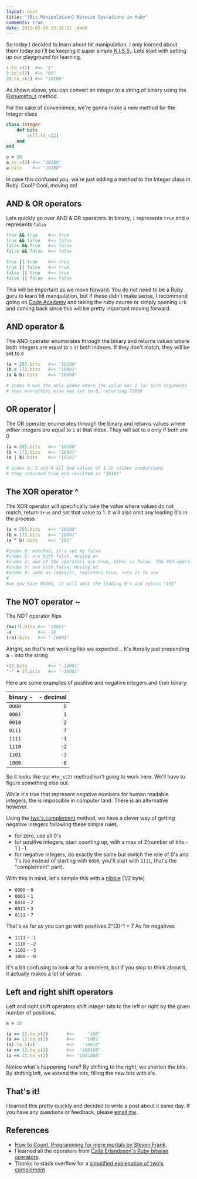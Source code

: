 ```yaml
---
layout: post
title: "[Bit Manipulation] Bitwise Operations in Ruby"
comments: true
date: 2015-05-30 23:35:21 -0400
---
```


So today I decided to learn about bit manipulation. I only learned about them today so i'll be keeping it super simple [K.I.S.S.](http://en.wikipedia.org/wiki/KISS_principle). Lets start with setting up our playground for learning.


``` ruby
1.to_s(2)  #=> "1"
2.to_s(2)  #=> "01"
20.to_s(2) #=> "10100"
```

As shown above, you can convert an integer to a string of binary using the [Fixnum#to_s](http://ruby-doc.org/core-2.1.0/Fixnum.html#method-i-to_s) method.

For the sake of convenience, we're gonna make a new method for the Integer class

``` ruby
class Integer
    def bits
        self.to_s(2)
    end
end

a = 20
a.to_s(2) #=> "10100"
a.bits    #=> "10100"
```

In case this confused you, we're just adding a method to the Integer class in Ruby. Cool? Cool, moving on!

## AND & OR operators

Lets quickly go over AND & OR operators. In binary, ```1``` represents ```true``` and ```0``` represents ```false```

``` ruby
true && true    #=> true
true && false   #=> false
false && true   #=> false
false && false  #=> false

true || true    #=> true
true || false   #=> true
false || true   #=> true
false || false  #=> false
```

This will be important as we move forward. You do not need to be a Ruby guru to learn bit manipulation, but if these didn't make sense, I recommend going on [Code Academy](www.codecademy.com) and taking the ruby course or simply opening ```irb``` and coming back since this will be pretty important moving forward.

## AND operator &

The AND operater enumerates through the binary and returns values where both integers are equal to  ```1``` at both indexes. If they don't match, they will be set to ```0```

``` ruby
(a = 20).bits   #=> "10100"
(b = 17).bits   #=> "10001"
(a & b).bits    #=> "10000"

# index 0 was the only index where the value was 1 for both arguments
# thus everything else was set to 0, returning 10000
```

## OR operator |

The OR operater enumerates through the binary and returns values where _either_ integers are equal to  ```1``` at that index. They will set to ```0``` only if both are 0

``` ruby
(a = 20).bits   #=> "10100"
(b = 17).bits   #=> "10001"
(a | b).bits    #=> "10101"

# index 0, 2 and 4 all had values of 1 in either comparisons
# they returned true and resulted in "10101"
```

## The XOR operator ^

The XOR operator will specifically take the value where values do not match, return ```true``` and set that value to 1. It will also omit any leading 0's in the process

``` ruby
(a = 20).bits   #=> "10100"
(b = 17).bits   #=> "10001"
(a ^ b).bits    #=> "101"

#index 0: matched, it's set to false
#index 1: are both false, moving on
#index 2: one of the oporators are true, other is false. The XOR operator registers this as a true value and returns 1
#index 3: are both false, moving on
#index 4: same as index(2), registers true, sets it to one
#
#we now have 00101, it will omit the leading 0's and return "101"
```

## The NOT operator ~

The NOT operator flips

``` ruby
(a=17).bits #=> "10001"
~a          #=> -18
(~a).bits   #=> "-10001"
```

Alright, so that's not working like we expected... It's literally just prepending a ```-``` into the string

``` ruby
-17.bits        #=> "-10001"
"-" + 17.bits   #=> "-10001"
```

Here are some examples of positive and negative integers and their binary:

|binary -|- decimal|
|:---------|-------:|
|```0000```| ```0```|
|```0001```| ```1```|
|```0010```| ```2```|
|```0111```| ```7```|
|```1111```|```-1```|
|```1110```|```-2```|
|```1101```|```-3```|
|```1000```|```-8```|

So it looks like our ```#to_s(2)``` method isn't going to work here. We'll have to figure something else out.

While it's true that represent negative numbers for human readable integers, the is impossible in computer land. There is an alternative however.

Using the [two's complement](http://en.wikipedia.org/wiki/Two's_complement) method, we have a clever way of getting negative integers following these simple rules.

- for zero, use all 0's
- for positive integers, start counting up, with a max of 2(number of bits - 1 ) -1.
- for negative integers, do exactly the same but switch the role of 0's and 1's (so instead of starting with ```0000```, you'll start with ```1111```, that's the "complement" part).

With this in mind, let's sample this with a [nibble](http://en.wikipedia.org/wiki/Nibble) (1/2 byte)

- ```0000``` - ```0```
- ```0001``` - ```1```
- ```0010``` - ```2```
- ```0011``` - ```3```
- ```0111``` - ```7```

That's as far as you can go with positives 2^(3)-1 = 7
As for negatives

- ```1111``` - ```-1```
- ```1110``` - ```-2```
- ```1101``` - ```-3```
- ```1000``` - ```-8```

It's a bit confusing to look at for a moment, but if you stop to think about it, it actually makes a lot of sense.


## Left and right shift operators

Left and right shift operators shift integer bits to the left or right by the given number of positions.

``` ruby
a = 18

(a >> 2).to_s(2)       #=>     "100"
(a >> 1).to_s(2)       #=>    "1001"
(a).to_s(2)            #=>   "10010"
(a << 1).to_s(2)       #=>  "100100"
(a << 2).to_s(2)       #=> "1001000"
```

Notice what's happening here? By shifting to the right, we shorten the bits. By shifting left, we extend the bits, filling the new bits with ```0```'s.

## That's it!

I learned this pretty quickly and decided to write a post about it same day. If you have any questions or feedback, please [email me](mailto:rjny86@gmail.com).

## References
- [How to Count, Programming for mere mortals by Steven Frank](http://www.amazon.com/Count-Programming-Mere-Mortals-Book-ebook/dp/B005DPIKPE).
- I learned all the oporators from [Calle Erlandsson's Ruby bitwise operators](http://www.amazon.com/Count-Programming-Mere-Mortals-Book-ebook/dp/B005DPIKPE).
- Thanks to stack overflow for a [simplified explenation of two's complement](http://stackoverflow.com/questions/1049722/what-is-2s-complement)
